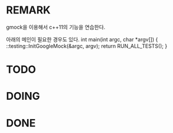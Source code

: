 REMARK
======
  gmock을 이용해서 c++11의 기능을 연습한다.

  아래의 메인이 필요한 경우도 있다.
  int main(int argc, char \*argv[])
  {
    ::testing::InitGoogleMock(&argc, argv);
    return RUN\_ALL\_TESTS();
  }

TODO
====


DOING
=====


DONE
====

